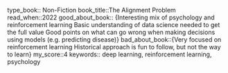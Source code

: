 type_book:: Non-Fiction
book_title::The Alignment Problem 
read_when::2022
good_about_book:: {Interesting mix of psychology and reinforcement learning
Basic understanding of data science needed to get the full value
Good points on what can go wrong when making decisions using models (e.g. predicting disease)}
bad_about_book::{Very focused on reinforcement learning 
Historical approach is fun to follow, but not the way to learn}
my_score::4
keywords:: deep learning, reinforcement learning, psychology